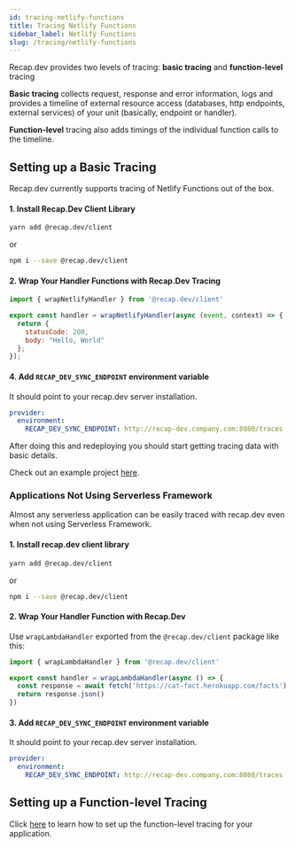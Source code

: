 ```yaml
---
id: tracing-netlify-functions
title: Tracing Netlify Functions
sidebar_label: Netlify Functions
slug: /tracing/netlify-functions
---
```


Recap.dev provides two levels of tracing: **basic tracing** and **function-level** tracing

**Basic tracing** collects request, response and error information, logs and provides a timeline of external resource access (databases, http endpoints, external services) of your unit (basically, endpoint or handler).

**Function-level** tracing also adds timings of the individual function calls to the timeline.

## Setting up a Basic Tracing

Recap.dev currently supports tracing of Netlify Functions out of the box.

#### 1. Install Recap.Dev Client Library

```bash
yarn add @recap.dev/client
```

or

```bash
npm i --save @recap.dev/client
```

#### 2. Wrap Your Handler Functions with Recap.Dev Tracing

```js
import { wrapNetlifyHandler } from '@recap.dev/client'

export const handler = wrapNetlifyHandler(async (event, context) => {
  return {
    statusCode: 200,
    body: "Hello, World"
  };
});
```

#### 4. Add `RECAP_DEV_SYNC_ENDPOINT` environment variable

It should point to your recap.dev server installation.

```yml
provider:
  environment:
    RECAP_DEV_SYNC_ENDPOINT: http://recap-dev.company.com:8080/traces
```

After doing this and redeploying you should start getting tracing data with basic details.

Check out an example project [here](https://github.com/infinite-cat/recap.dev-example-serverless-project).


### Applications Not Using Serverless Framework

Almost any serverless application can be easily traced with recap.dev even when not using Serverless Framework.

#### 1. Install recap.dev client library

```bash
yarn add @recap.dev/client
```

or

```bash
npm i --save @recap.dev/client
```


#### 2. Wrap Your Handler Function with Recap.Dev

Use `wrapLambdaHandler` exported from the `@recap.dev/client` package like this:

```js
import { wrapLambdaHandler } from '@recap.dev/client'

export const handler = wrapLambdaHandler(async () => {
  const response = await fetch('https://cat-fact.herokuapp.com/facts')
  return response.json()
})
```

#### 3. Add `RECAP_DEV_SYNC_ENDPOINT` environment variable

It should point to your recap.dev server installation.

```yml
provider:
  environment:
    RECAP_DEV_SYNC_ENDPOINT: http://recap-dev.company.com:8080/traces
```

## Setting up a Function-level Tracing

Click [here](/docs/tracing/function-level-tracing) to learn how to set up the function-level tracing for your application.
